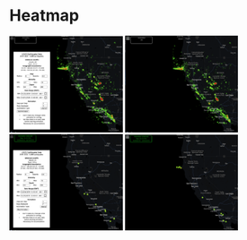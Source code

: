 # Heatmap

<img  src="https://github.com/tillmanjr/tdjr-earthquake-heatmap/blob/main/assets/ControlPanelVisible.png?raw=true" width="40%" />
<img  src="https://github.com/tillmanjr/tdjr-earthquake-heatmap/blob/main/assets/ControlPanelHidden.png?raw=true" width="40%"  />
<br />
<img  src="https://github.com/tillmanjr/tdjr-earthquake-heatmap/blob/main/assets/AnimationRunning_ControlPanelVisible.png?raw=true" width="40%"  />
<img  src="https://github.com/tillmanjr/tdjr-earthquake-heatmap/blob/main/assets/AnimationRunning_ControlPanelHidden.png?raw=true" width="40%"  />
<br />